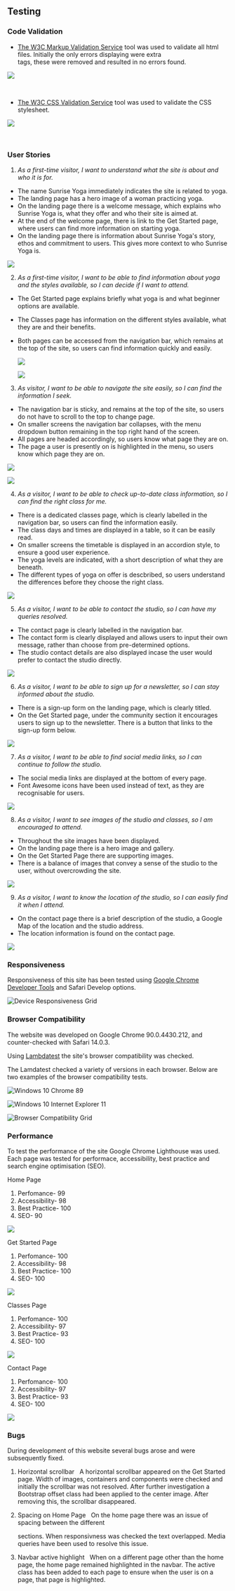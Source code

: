 ## Testing

### Code Validation

- [The W3C Markup Validation Service](https://validator.w3.org/) tool was used to validate all html files. Initially the only errors displaying were extra <div> tags, these were removed and resulted in no errors found.

![](assets/readme-images/w3c-html-validation.png)

&nbsp;

- [The W3C CSS Validation Service](https://jigsaw.w3.org/css-validator/validator) tool was used to validate the CSS stylesheet. 

![](assets/readme-images/w3c-css-validation.png)

&nbsp;

### User Stories

1. *As a first-time visitor, I want to understand what the site is about and who it is for.*
&nbsp;
- The name Sunrise Yoga immediately indicates the site is related to yoga.
- The landing page has a hero image of a woman practicing yoga.
- On the landing page there is a welcome message, which explains who Sunrise Yoga is, what they offer and who their site is aimed at.
- At the end of the welcome page, there is link to the Get Started page, where users can find more information on starting yoga.
- On the landing page there is information about Sunrise Yoga's story, ethos and commitment to users. This gives more context to who Sunrise Yoga is.

![](assets/readme-images/user-story-images/home-page.png)


2. *As a first-time visitor, I want to be able to find information about yoga and the styles available, so I can decide if I want to attend.*
&nbsp;
- The Get Started page explains briefly what yoga is and what beginner options are available.
- The Classes page has information on the different styles available, what they are and their benefits. 
- Both pages can be accessed from the navigation bar, which remains at the top of the site, so users can find information quickly and easily.
   
   ![](assets/readme-images/user-story-images/yoga-styles.png)

   ![](assets/readme-images/user-story-images/beginner-info.png)

3. *As visitor, I want to be able to navigate the site easily, so I can find the information I seek.*
&nbsp;
- The navigation bar is sticky, and remains at the top of the site, so users do not have to scroll to the top to change page.
- On smaller screens the navigation bar collapses, with the menu dropdown button remaining in the top right hand of the screen.
- All pages are headed accordingly, so users know what page they are on.
- The page a user is presently on is highlighted in the menu, so users know which page they are on.

![](assets/readme-images/user-story-images/navbar.png)

![](assets/readme-images/user-story-images/navbar-collapse.png)


4. *As a visitor, I want to be able to check up-to-date class information, so I can find the right class for me.*
&nbsp;
- There is a dedicated classes page, which is clearly labelled in the navigation bar, so users can find the information easily.
- The class days and times are displayed in a table, so it can be easily read.
- On smaller screens the timetable is displayed in an accordion style, to ensure a good user experience.
- The yoga levels are indicated, with a short description of what they are beneath.
- The different types of yoga on offer is descbribed, so users understand the differences before they choose the right class.

![](assets/readme-images/user-story-images/timetable-collapse.png)


5. *As a visitor, I want to be able to contact the studio, so I can have my queries resolved.*
 &nbsp;
 - The contact page is clearly labelled in the navigation bar.
 - The contact form is clearly displayed and allows users to input their own message, rather than choose from pre-determined options.
 - The studio contact details are also displayed incase the user would prefer to contact the studio directly. 

![](assets/readme-images/user-story-images/contact-form.png)

6. *As a visitor, I want to be able to sign up for a newsletter, so I can stay informed about the studio.*
&nbsp;
- There is a sign-up form on the landing page, which is clearly titled. 
- On the Get Started page, under the community section it encourages users to sign up to the newsletter. There is a button that links to the sign-up form below.

![](assets/readme-images/user-story-images/sign-up.png)


7. *As a visitor, I want to be able to find social media links, so I can continue to follow the studio.*
&nbsp;
- The social media links are displayed at the bottom of every page.
- Font Awesome icons have been used instead of text, as they are recognisable for users.

![](assets/readme-images/user-story-images/footer.png)


8. *As a visitor, I want to see images of the studio and classes, so I am encouraged to attend.*
&nbsp;
- Throughout the site images have been displayed.
- On the landing page there is a hero image and gallery.
- On the Get Started Page there are supporting images.
- There is a balance of images that convey a sense of the studio to the user, without overcrowding the site.

![](assets/readme-images/user-story-images/gallery.png)

9.   *As a visitor, I want to know the location of the studio, so I can easily find it when I attend.*
&nbsp;
- On the contact page there is a brief description of the studio, a Google Map of the location and the studio address. 
- The location information is found on the contact page.

![](assets/readme-images/user-story-images/map.png)

### Responsiveness

Responsiveness of this site has been tested using [Google Chrome Developer Tools](https://developer.chrome.com/docs/devtools/) and Safari Develop options. 

![Device Responsiveness Grid](assets/readme-images/responsiveness-grid.png)

### Browser Compatibility 

The website was developed on Google Chrome 90.0.4430.212, and counter-checked with Safari 14.0.3.

Using [Lambdatest](https://www.lambdatest.com/) the site's browser compatibility was checked. 

The Lamdatest checked a variety of versions in each browser. Below are two examples of the browser compatibility tests.

![Windows 10 Chrome 89](assets/readme-images/windows10-chrome89.png)

![Windows 10 Internet Explorer 11](assets/readme-images/windows10-ie11.png)


![Browser Compatibility Grid](assets/readme-images/browser-compatibility-grid.png)

### Performance

To test the performance of the site Google Chrome Lighthouse was used. Each page was tested for performace, accessibility, best practice and search engine optimisation (SEO).

Home Page
1. Perfomance- 99
2. Accessibility- 98
3. Best Practice- 100
4. SEO- 90

![](assets/readme-images/home-page-performance.png)

Get Started Page
1. Perfomance- 100
2. Accessibility- 98
3. Best Practice- 100
4. SEO- 100

![](assets/readme-images/get-started-performance.png)

Classes Page
1. Perfomance- 100
2. Accessibility- 97
3. Best Practice- 93
4. SEO- 100

![](assets/readme-images/classes-performance.png)

Contact Page
1. Perfomance- 100
2. Accessibility- 97
3. Best Practice- 93
4. SEO- 100

![](assets/readme-images/contact-performance.png)


### Bugs

During development of this website several bugs arose and were subsequently fixed. 

1. Horizontal scrollbar
&nbsp;
A horizontal scrollbar appeared on the Get Started page. Width of images, containers and components were checked and initially the scrollbar was not resolved. After further investigation a Bootstrap offset class had been applied to the center image. After removing this, the scrollbar disappeared.

2. Spacing on Home Page
&nbsp;
On the home page there was an issue of spacing between the different <div> sections. When responsivness was checked the text overlapped. Media queries have been used to resolve this issue.

3. Navbar active highlight
&nbsp;
When on a different page other than the home page, the home page remained highlighted in the navbar. The active class has been added to each page to ensure when the user is on a page, that page is highlighted.
